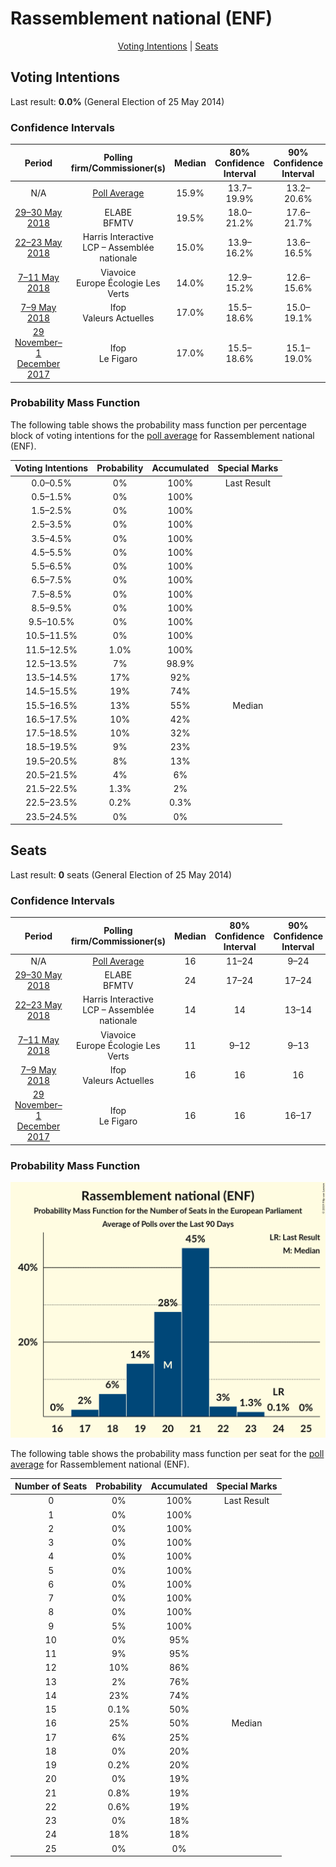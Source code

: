 # Rassemblement national (ENF)

<p align="center"><a href="#voting-intentions">Voting Intentions</a> | <a href="#seats">Seats</a></p>

## Voting Intentions

Last result: **0.0%** (General Election of 25 May 2014)

### Confidence Intervals

| Period     | Polling firm/Commissioner(s) | Median | 80% Confidence Interval | 90% Confidence Interval | 95% Confidence Interval | 99% Confidence Interval |
|:----------:|:----------------:|:-----------:|:-----------------------:|:-----------------------:|:-----------------------:|:-----------------------:|
| N/A | [Poll Average](average.html) | 15.9% | 13.7–19.9% | 13.2–20.6% | 12.9–21.2% | 12.3–22.2% |
| [29–30 May 2018](2018-05-30-ELABE.html) | ELABE <br> BFMTV | 19.5% | 18.0–21.2% | 17.6–21.7% | 17.2–22.1% | 16.5–22.9% |
| [22–23 May 2018](2018-05-23-HarrisInteractive.html) | Harris Interactive <br> LCP – Assemblée nationale | 15.0% | 13.9–16.2% | 13.6–16.5% | 13.4–16.8% | 12.9–17.4% |
| [7–11 May 2018](2018-05-11-Viavoice.html) | Viavoice <br> Europe Écologie Les Verts | 14.0% | 12.9–15.2% | 12.6–15.6% | 12.3–15.9% | 11.8–16.5% |
| [7–9 May 2018](2018-05-09-Ifop.html) | Ifop <br> Valeurs Actuelles | 17.0% | 15.5–18.6% | 15.0–19.1% | 14.7–19.5% | 14.0–20.3% |
| [29 November–1 December 2017](2017-12-01-Ifop.html) | Ifop <br> Le Figaro | 17.0% | 15.5–18.6% | 15.1–19.0% | 14.8–19.4% | 14.1–20.2% |

### Probability Mass Function

The following table shows the probability mass function per percentage block of voting intentions for the [poll average](average.html) for Rassemblement national (ENF).

| Voting Intentions | Probability | Accumulated | Special Marks |
|:-----------------:|:-----------:|:-----------:|:-------------:|
| 0.0–0.5% | 0% | 100% | Last Result |
| 0.5–1.5% | 0% | 100% |  |
| 1.5–2.5% | 0% | 100% |  |
| 2.5–3.5% | 0% | 100% |  |
| 3.5–4.5% | 0% | 100% |  |
| 4.5–5.5% | 0% | 100% |  |
| 5.5–6.5% | 0% | 100% |  |
| 6.5–7.5% | 0% | 100% |  |
| 7.5–8.5% | 0% | 100% |  |
| 8.5–9.5% | 0% | 100% |  |
| 9.5–10.5% | 0% | 100% |  |
| 10.5–11.5% | 0% | 100% |  |
| 11.5–12.5% | 1.0% | 100% |  |
| 12.5–13.5% | 7% | 98.9% |  |
| 13.5–14.5% | 17% | 92% |  |
| 14.5–15.5% | 19% | 74% |  |
| 15.5–16.5% | 13% | 55% | Median |
| 16.5–17.5% | 10% | 42% |  |
| 17.5–18.5% | 10% | 32% |  |
| 18.5–19.5% | 9% | 23% |  |
| 19.5–20.5% | 8% | 13% |  |
| 20.5–21.5% | 4% | 6% |  |
| 21.5–22.5% | 1.3% | 2% |  |
| 22.5–23.5% | 0.2% | 0.3% |  |
| 23.5–24.5% | 0% | 0% |  |


## Seats

Last result: **0** seats (General Election of 25 May 2014)

### Confidence Intervals

| Period     | Polling firm/Commissioner(s) | Median | 80% Confidence Interval | 90% Confidence Interval | 95% Confidence Interval | 99% Confidence Interval |
|:----------:|:----------------:|:------:|:-----------------------:|:-----------------------:|:-----------------------:|:-----------------------:|
| N/A | [Poll Average](average.html) | 16 | 11–24 | 9–24 | 9–24 | 9–24 |
| [29–30 May 2018](2018-05-30-ELABE.html) | ELABE <br> BFMTV | 24 | 17–24 | 17–24 | 17–24 | 17–24 |
| [22–23 May 2018](2018-05-23-HarrisInteractive.html) | Harris Interactive <br> LCP – Assemblée nationale | 14 | 14 | 13–14 | 12–14 | 12–14 |
| [7–11 May 2018](2018-05-11-Viavoice.html) | Viavoice <br> Europe Écologie Les Verts | 11 | 9–12 | 9–13 | 9–13 | 9–13 |
| [7–9 May 2018](2018-05-09-Ifop.html) | Ifop <br> Valeurs Actuelles | 16 | 16 | 16 | 16 | 16–17 |
| [29 November–1 December 2017](2017-12-01-Ifop.html) | Ifop <br> Le Figaro | 16 | 16 | 16–17 | 16–17 | 16–17 |

### Probability Mass Function

![Graph with seats probability mass function not yet produced](average-seats-pmf-rassemblementnationalenf.png "Seats Probability Mass Function")

The following table shows the probability mass function per seat for the [poll average](average.html) for Rassemblement national (ENF).

| Number of Seats | Probability | Accumulated | Special Marks |
|:---------------:|:-----------:|:-----------:|:-------------:|
| 0 | 0% | 100% | Last Result |
| 1 | 0% | 100% |  |
| 2 | 0% | 100% |  |
| 3 | 0% | 100% |  |
| 4 | 0% | 100% |  |
| 5 | 0% | 100% |  |
| 6 | 0% | 100% |  |
| 7 | 0% | 100% |  |
| 8 | 0% | 100% |  |
| 9 | 5% | 100% |  |
| 10 | 0% | 95% |  |
| 11 | 9% | 95% |  |
| 12 | 10% | 86% |  |
| 13 | 2% | 76% |  |
| 14 | 23% | 74% |  |
| 15 | 0.1% | 50% |  |
| 16 | 25% | 50% | Median |
| 17 | 6% | 25% |  |
| 18 | 0% | 20% |  |
| 19 | 0.2% | 20% |  |
| 20 | 0% | 19% |  |
| 21 | 0.8% | 19% |  |
| 22 | 0.6% | 19% |  |
| 23 | 0% | 18% |  |
| 24 | 18% | 18% |  |
| 25 | 0% | 0% |  |


